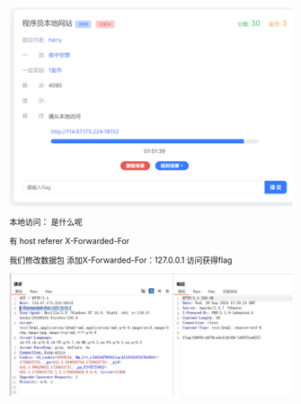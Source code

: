 ![image-20240918213941311](./assets/image-20240918213941311.png)



本地访问：
是什么呢

有 host referer X-Forwarded-For

我们修改数据包 添加X-Forwarded-For：127.0.0.1 访问获得flag

![image-20240918214052828](./assets/image-20240918214052828.png)
